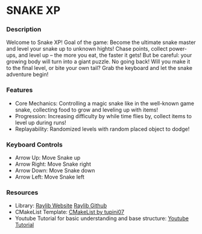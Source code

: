 # SNAKE XP

### Description

Welcome to Snake XP! Goal of the game: Become the ultimate snake master and level your snake up to unknown hights! 
Chase points, collect power-ups, and level up – the more you eat, the faster it gets! 
But be careful: your growing body will turn into a giant puzzle. 
No going back! Will you make it to the final level, or bite your own tail? Grab the keyboard and let the snake adventure begin!

### Features
  - Core Mechanics: Controlling a magic snake like in the well-known game snake, collecting food to grow and leveling up with items!
  - Progression: Increasing difficulty by while time flies by, collect items to level up during runs!
  - Replayability: Randomized levels with random placed object to dodge!

### Keyboard Controls

 - Arrow Up: Move Snake up
 - Arrow Right: Move Snake right
 - Arrow Down: Move Snake down
 - Arrow Left: Move Snake left

### Resources

 - Library: [Raylib Website](https://www.raylib.com/) [Raylib Github](https://github.com/raysan5/raylib/tree/master)
 - CMakeList Template: [CMakeList by tupini07](https://github.com/tupini07/raylib-cpp-cmake-template/blob/main/CMakeLists.txt)
 - Youtube Tutorial for basic understanding and base structure: [Youtube Tutorial](https://youtu.be/LGqsnM_WEK4?si=v-MHUn0cz2Cp3I6y)
